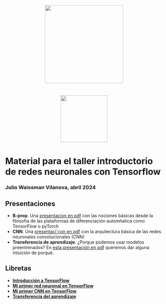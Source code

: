 <center>
<a target="_blank" href="http://eeit.sec.gob.mx/">
  <img src="http://eeit.sec.gob.mx/assets/media/others/bubble-12.png" width=250pt style="padding-bottom:5px;" />
</a>
<br/><br/><br/>
<a target="_blank" href="https://educacion.sonora.gob.mx/">
  <img src="https://educacion.sonora.gob.mx/images/2023/07/17/logo-sec.svg" width=150pt style="padding-bottom:5px;" />
</a>
</center>

# Material para el taller introductorio de redes neuronales con Tensorflow

### Julio Waissman Vilanova, abril 2024

## Presentaciones

- **B-prop**. Una [presentacion en pdf](backpropagation.pdf) con las nociones básicas desde la filosofía de las plataformas de diferenciación automñatica como TensorFlow o pyTorch
- **CNN**. Una [presentaci´çon en pdf](convolucionales.pdf) con la arquitectura básica de las redes neuronales convolucionales (CNN)
- **Transferencia de aprendizaje**. ¿Porque podemos usar modelos preentrenados? En [esta presentación en pdf](transfer_learning-2.pdf) queremos dar alguna intuición de porqué.

## Libretas

- [**Introducción a TensorFlow**](https://colab.research.google.com/github/juliowaissman/eeit2024/blob/main/tf_intro.ipynb)
- [**Mi primer red neuronal en TensorFlow**](https://colab.research.google.com/github/juliowaissman/eeit2024/blob/main/mnist_densa.ipynb)
- [**Mi primer CNN en TensorFlow**](https://colab.research.google.com/github/juliowaissman/eeit2024/blob/main/mnist_cnn.ipynb)
- [**Transferencia del aprendizaje**](https://colab.research.google.com/github/juliowaissman/eeit2024/blob/main/transfer.ipynb)

